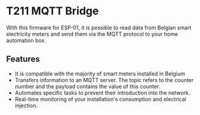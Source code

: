 # T211 MQTT Bridge

With this firmware for ESP-01, it is possible to read data from Belgian smart electricity meters and send them via the MQTT protocol to your home automation box.


## Features

- It is compatible with the majority of smart meters installed in Belgium
- Transfers information to an MQTT server. The topic refers to the counter number and the payload contains the value of this counter.
- Automates specific tasks to prevent their introduction into the network.
- Real-time monitoring of your installation's consumption and electrical injection.

